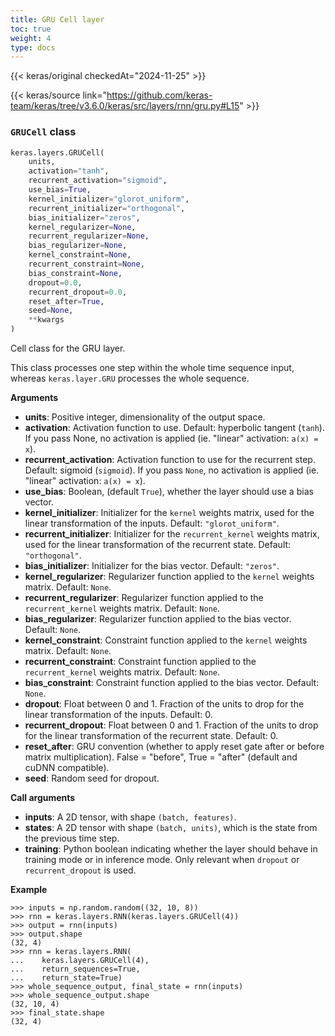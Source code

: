 ```yaml
---
title: GRU Cell layer
toc: true
weight: 4
type: docs
---
```


{{< keras/original checkedAt="2024-11-25" >}}

{{< keras/source link="https://github.com/keras-team/keras/tree/v3.6.0/keras/src/layers/rnn/gru.py#L15" >}}

### `GRUCell` class

```python
keras.layers.GRUCell(
    units,
    activation="tanh",
    recurrent_activation="sigmoid",
    use_bias=True,
    kernel_initializer="glorot_uniform",
    recurrent_initializer="orthogonal",
    bias_initializer="zeros",
    kernel_regularizer=None,
    recurrent_regularizer=None,
    bias_regularizer=None,
    kernel_constraint=None,
    recurrent_constraint=None,
    bias_constraint=None,
    dropout=0.0,
    recurrent_dropout=0.0,
    reset_after=True,
    seed=None,
    **kwargs
)
```

Cell class for the GRU layer.

This class processes one step within the whole time sequence input, whereas `keras.layer.GRU` processes the whole sequence.

**Arguments**

- **units**: Positive integer, dimensionality of the output space.
- **activation**: Activation function to use. Default: hyperbolic tangent (`tanh`). If you pass None, no activation is applied (ie. "linear" activation: `a(x) = x`).
- **recurrent_activation**: Activation function to use for the recurrent step. Default: sigmoid (`sigmoid`). If you pass `None`, no activation is applied (ie. "linear" activation: `a(x) = x`).
- **use_bias**: Boolean, (default `True`), whether the layer should use a bias vector.
- **kernel_initializer**: Initializer for the `kernel` weights matrix, used for the linear transformation of the inputs. Default: `"glorot_uniform"`.
- **recurrent_initializer**: Initializer for the `recurrent_kernel` weights matrix, used for the linear transformation of the recurrent state. Default: `"orthogonal"`.
- **bias_initializer**: Initializer for the bias vector. Default: `"zeros"`.
- **kernel_regularizer**: Regularizer function applied to the `kernel` weights matrix. Default: `None`.
- **recurrent_regularizer**: Regularizer function applied to the `recurrent_kernel` weights matrix. Default: `None`.
- **bias_regularizer**: Regularizer function applied to the bias vector. Default: `None`.
- **kernel_constraint**: Constraint function applied to the `kernel` weights matrix. Default: `None`.
- **recurrent_constraint**: Constraint function applied to the `recurrent_kernel` weights matrix. Default: `None`.
- **bias_constraint**: Constraint function applied to the bias vector. Default: `None`.
- **dropout**: Float between 0 and 1. Fraction of the units to drop for the linear transformation of the inputs. Default: 0.
- **recurrent_dropout**: Float between 0 and 1. Fraction of the units to drop for the linear transformation of the recurrent state. Default: 0.
- **reset_after**: GRU convention (whether to apply reset gate after or before matrix multiplication). False = "before", True = "after" (default and cuDNN compatible).
- **seed**: Random seed for dropout.

**Call arguments**

- **inputs**: A 2D tensor, with shape `(batch, features)`.
- **states**: A 2D tensor with shape `(batch, units)`, which is the state from the previous time step.
- **training**: Python boolean indicating whether the layer should behave in training mode or in inference mode. Only relevant when `dropout` or `recurrent_dropout` is used.

**Example**

```console
>>> inputs = np.random.random((32, 10, 8))
>>> rnn = keras.layers.RNN(keras.layers.GRUCell(4))
>>> output = rnn(inputs)
>>> output.shape
(32, 4)
>>> rnn = keras.layers.RNN(
...    keras.layers.GRUCell(4),
...    return_sequences=True,
...    return_state=True)
>>> whole_sequence_output, final_state = rnn(inputs)
>>> whole_sequence_output.shape
(32, 10, 4)
>>> final_state.shape
(32, 4)
```

